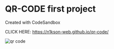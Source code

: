 # QR-CODE first project
Created with CodeSandbox

CLICK HERE: https://n1kson-web.github.io/qr-code/

![qr code](https://user-images.githubusercontent.com/112559103/192300880-10460b66-c6af-4933-bbd2-d41f51e6ecc1.PNG)
